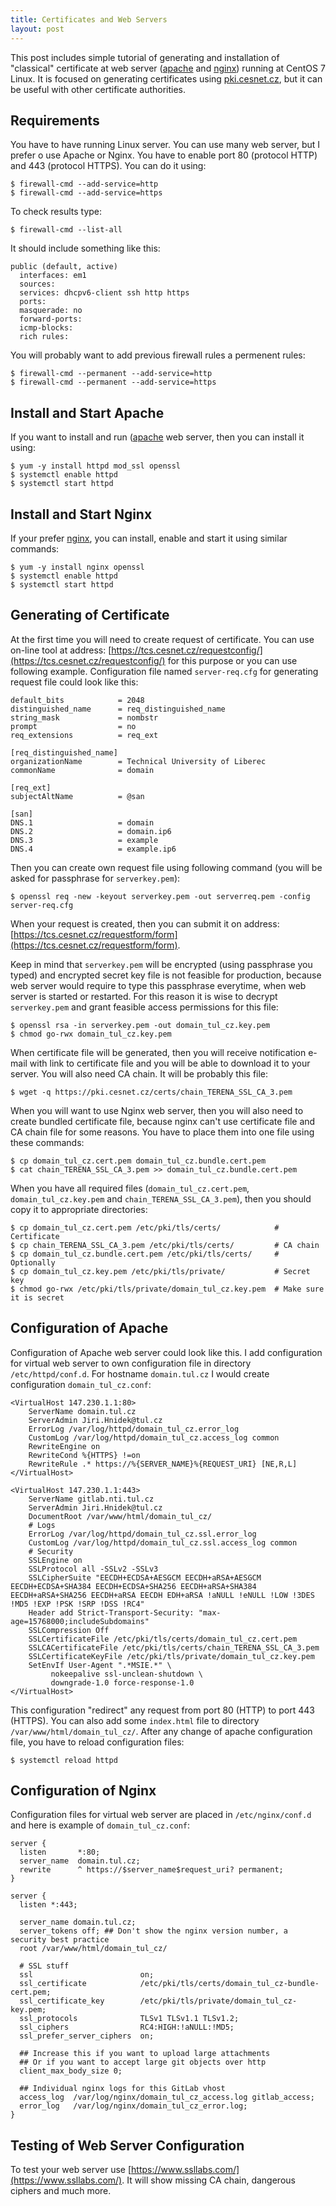 ```yaml
---
title: Certificates and Web Servers
layout: post
---
```


This post includes simple tutorial of generating and installation of "classical" certificate at web server ([apache](http://www.apache.org/) and [nginx](http://nginx.org/)) running at CentOS 7 Linux. It is focused on generating certificates using [pki.cesnet.cz](https://pki.cesnet.cz), but it can be useful with other certificate authorities.

Requirements
------------

You have to have running Linux server. You can use many web server, but I prefer o use Apache or Nginx. You have to enable port 80 (protocol HTTP) and 443 (protocol HTTPS). You can do it using:

    $ firewall-cmd --add-service=http
    $ firewall-cmd --add-service=https

To check results type:

    $ firewall-cmd --list-all

It should include something like this:

    public (default, active)
      interfaces: em1
      sources: 
      services: dhcpv6-client ssh http https
      ports: 
      masquerade: no
      forward-ports: 
      icmp-blocks: 
      rich rules:

You will probably want to add previous firewall rules a permenent rules:

    $ firewall-cmd --permanent --add-service=http
    $ firewall-cmd --permanent --add-service=https

## Install and Start Apache

If you want to install and run ([apache](http://www.apache.org/) web server, then you can install it using:

    $ yum -y install httpd mod_ssl openssl
    $ systemctl enable httpd
    $ systemctl start httpd

## Install and Start Nginx

If your prefer [nginx](http://nginx.org/), you can install, enable and start it using similar commands:

    $ yum -y install nginx openssl
    $ systemctl enable httpd
    $ systemctl start httpd

Generating of Certificate
-------------------------

At the first time you will need to create request of certificate. You can use on-line tool at address: [https://tcs.cesnet.cz/requestconfig/](https://tcs.cesnet.cz/requestconfig/) for this purpose or you can use following example. Configuration file named `server-req.cfg` for generating request file could look like this:

    default_bits            = 2048
    distinguished_name      = req_distinguished_name
    string_mask             = nombstr
    prompt                  = no
    req_extensions          = req_ext

    [req_distinguished_name]
    organizationName        = Technical University of Liberec
    commonName              = domain

    [req_ext]
    subjectAltName          = @san

    [san]
    DNS.1                   = domain
    DNS.2                   = domain.ip6
    DNS.3                   = example
    DNS.4                   = example.ip6

Then you can create own request file using following command (you will be asked for passphrase for `serverkey.pem`):

    $ openssl req -new -keyout serverkey.pem -out serverreq.pem -config server-req.cfg

When your request is created, then you can submit it on address: [https://tcs.cesnet.cz/requestform/form](https://tcs.cesnet.cz/requestform/form).

Keep in mind that `serverkey.pem` will be encrypted (using passphrase you typed) and encrypted secret key file is not feasible for production, because web server would require to type this passphrase everytime, when web server is started or restarted. For this reason it is wise to decrypt `serverkey.pem` and grant feasible access permissions for this file:

    $ openssl rsa -in serverkey.pem -out domain_tul_cz.key.pem
    $ chmod go-rwx domain_tul_cz.key.pem

When certificate file will be generated, then you will receive notification e-mail with link to certificate file and you will be able to download it to your server. You will also need CA chain. It will be probably this file:

    $ wget -q https://pki.cesnet.cz/certs/chain_TERENA_SSL_CA_3.pem

When you will want to use Nginx web server, then you will also need to create bundled certificate file, because nginx can't use certificate file and CA chain file for some reasons. You have to place them into one file using these commands:

    $ cp domain_tul_cz.cert.pem domain_tul_cz.bundle.cert.pem
    $ cat chain_TERENA_SSL_CA_3.pem >> domain_tul_cz.bundle.cert.pem

When you have all required files (`domain_tul_cz.cert.pem`, `domain_tul_cz.key.pem` and `chain_TERENA_SSL_CA_3.pem`), then you should copy it to appropriate directories:

    $ cp domain_tul_cz.cert.pem /etc/pki/tls/certs/            # Certificate
    $ cp chain_TERENA_SSL_CA_3.pem /etc/pki/tls/certs/         # CA chain
    $ cp domain_tul_cz.bundle.cert.pem /etc/pki/tls/certs/     # Optionally
    $ cp domain_tul_cz.key.pem /etc/pki/tls/private/           # Secret key
    $ chmod go-rwx /etc/pki/tls/private/domain_tul_cz.key.pem  # Make sure it is secret

## Configuration of Apache

Configuration of Apache web server could look like this. I add configuration for virtual web server to own configuration file in directory `/etc/httpd/conf.d`. For hostname `domain.tul.cz` I would create configuration `domain_tul_cz.conf`:

    <VirtualHost 147.230.1.1:80>
        ServerName domain.tul.cz
        ServerAdmin Jiri.Hnidek@tul.cz
        ErrorLog /var/log/httpd/domain_tul_cz.error_log
        CustomLog /var/log/httpd/domain_tul_cz.access_log common
        RewriteEngine on
        RewriteCond %{HTTPS} !=on
        RewriteRule .* https://%{SERVER_NAME}%{REQUEST_URI} [NE,R,L]
    </VirtualHost>

    <VirtualHost 147.230.1.1:443>
        ServerName gitlab.nti.tul.cz
        ServerAdmin Jiri.Hnidek@tul.cz
        DocumentRoot /var/www/html/domain_tul_cz/
        # Logs
        ErrorLog /var/log/httpd/domain_tul_cz.ssl.error_log
        CustomLog /var/log/httpd/domain_tul_cz.ssl.access_log common
        # Security
        SSLEngine on
        SSLProtocol all -SSLv2 -SSLv3
        SSLCipherSuite "EECDH+ECDSA+AESGCM EECDH+aRSA+AESGCM EECDH+ECDSA+SHA384 EECDH+ECDSA+SHA256 EECDH+aRSA+SHA384 EECDH+aRSA+SHA256 EECDH+aRSA EECDH EDH+aRSA !aNULL !eNULL !LOW !3DES !MD5 !EXP !PSK !SRP !DSS !RC4"
        Header add Strict-Transport-Security: "max-age=15768000;includeSubdomains"
        SSLCompression Off
        SSLCertificateFile /etc/pki/tls/certs/domain_tul_cz.cert.pem
        SSLCACertificateFile /etc/pki/tls/certs/chain_TERENA_SSL_CA_3.pem
        SSLCertificateKeyFile /etc/pki/tls/private/domain_tul_cz.key.pem
        SetEnvIf User-Agent ".*MSIE.*" \
             nokeepalive ssl-unclean-shutdown \
             downgrade-1.0 force-response-1.0
    </VirtualHost>

This configuration "redirect" any request from port 80 (HTTP) to port 443 (HTTPS). You can also add some `index.html` file to directory `/var/www/html/domain_tul_cz/`. After any change of apache configuration file, you have to reload configuration files:

    $ systemctl reload httpd

## Configuration of Nginx

Configuration files for virtual web server are placed in `/etc/nginx/conf.d` and here is example of `domain_tul_cz.conf`:

    server {
      listen       *:80;
      server_name  domain.tul.cz;
      rewrite      ^ https://$server_name$request_uri? permanent;
    }

    server {
      listen *:443;

      server_name domain.tul.cz;
      server_tokens off; ## Don't show the nginx version number, a security best practice
      root /var/www/html/domain_tul_cz/

      # SSL stuff
      ssl                        on;
      ssl_certificate            /etc/pki/tls/certs/domain_tul_cz-bundle-cert.pem;
      ssl_certificate_key        /etc/pki/tls/private/domain_tul_cz-key.pem;
      ssl_protocols              TLSv1 TLSv1.1 TLSv1.2;
      ssl_ciphers                RC4:HIGH:!aNULL:!MD5;
      ssl_prefer_server_ciphers  on;

      ## Increase this if you want to upload large attachments
      ## Or if you want to accept large git objects over http
      client_max_body_size 0;

      ## Individual nginx logs for this GitLab vhost
      access_log  /var/log/nginx/domain_tul_cz_access.log gitlab_access;
      error_log   /var/log/nginx/domain_tul_cz_error.log;
    }

## Testing of Web Server Configuration

To test your web server use [https://www.ssllabs.com/](https://www.ssllabs.com/). It will show missing CA chain, dangerous ciphers and much more.